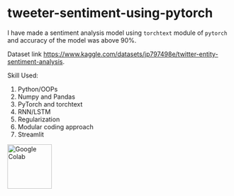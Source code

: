 # tweeter-sentiment-using-pytorch 

I have made a sentiment analysis model using `torchtext` module of `pytorch` and accuracy of the model was above 90%.

Dataset link https://www.kaggle.com/datasets/jp797498e/twitter-entity-sentiment-analysis.

Skill Used:

1) Python/OOPs
2) Numpy and Pandas
3) PyTorch and torchtext
4) RNN/LSTM
5) Regularization
6) Modular coding approach
7) Streamlit



[<img src="https://colab.research.google.com/img/colab_favicon_256px.png" alt="Google Colab" width="100" height="100">](https://colab.research.google.com/drive/1TngXrAjhOLJXunNlsO4LR7TkMbunwRZF?usp=sharing)

